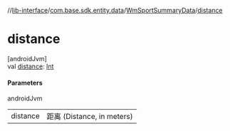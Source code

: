 //[lib-interface](../../../index.md)/[com.base.sdk.entity.data](../index.md)/[WmSportSummaryData](index.md)/[distance](distance.md)

# distance

[androidJvm]\
val [distance](distance.md): [Int](https://kotlinlang.org/api/latest/jvm/stdlib/kotlin/-int/index.html)

#### Parameters

androidJvm

| | |
|---|---|
| distance | 距离 (Distance, in meters) |
